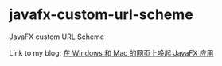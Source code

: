# javafx-custom-url-scheme
JavaFX custom URL Scheme

Link to my blog: [在 Windows 和 Mac 的网页上唤起 JavaFX 应用](https://www.jianshu.com/p/fd61706ad6fa)
